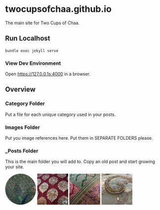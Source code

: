 # twocupsofchaa.github.io
The main site for Two Cups of Chaa.

## Run Localhost

`bundle exec jekyll serve`

### View Dev Environment

Open https://127.0.0.1s:4000 in a browser.

## Overview

### Category Folder

Put a file for each unique category used in your posts.

### Images Folder

Put you image references here. Put them in SEPARATE FOLDERS please.

### _Posts Folder

This is the main folder you will add to. Copy an old post and start growing your site.



<img class="img-rounded" src="/images/about/icon1.png" alt="Two Cups Of Chaa" width="100">
<img class="img-rounded" src="/images/about/icon2.jpg" alt="Two Cups Of Chaa" width="100">
<img class="img-rounded" src="/images/about/icon3.jpg" alt="Two Cups Of Chaa" width="100">
<img class="img-rounded" src="/images/about/icon4.jpg" alt="Two Cups Of Chaa" width="100">